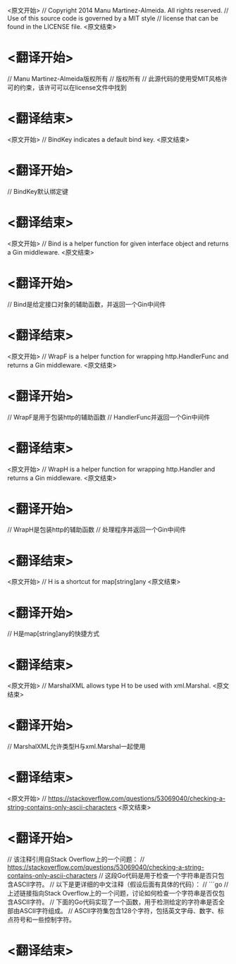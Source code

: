 
<原文开始>
// Copyright 2014 Manu Martinez-Almeida. All rights reserved.
// Use of this source code is governed by a MIT style
// license that can be found in the LICENSE file.
<原文结束>

# <翻译开始>
// Manu Martinez-Almeida版权所有
// 版权所有
// 此源代码的使用受MIT风格许可的约束，该许可可以在license文件中找到
# <翻译结束>


<原文开始>
// BindKey indicates a default bind key.
<原文结束>

# <翻译开始>
// BindKey默认绑定键
# <翻译结束>


<原文开始>
// Bind is a helper function for given interface object and returns a Gin middleware.
<原文结束>

# <翻译开始>
// Bind是给定接口对象的辅助函数，并返回一个Gin中间件
# <翻译结束>


<原文开始>
// WrapF is a helper function for wrapping http.HandlerFunc and returns a Gin middleware.
<原文结束>

# <翻译开始>
// WrapF是用于包装http的辅助函数
// HandlerFunc并返回一个Gin中间件
# <翻译结束>


<原文开始>
// WrapH is a helper function for wrapping http.Handler and returns a Gin middleware.
<原文结束>

# <翻译开始>
// WrapH是包装http的辅助函数
// 处理程序并返回一个Gin中间件
# <翻译结束>


<原文开始>
// H is a shortcut for map[string]any
<原文结束>

# <翻译开始>
// H是map[string]any的快捷方式
# <翻译结束>


<原文开始>
// MarshalXML allows type H to be used with xml.Marshal.
<原文结束>

# <翻译开始>
// MarshalXML允许类型H与xml.Marshal一起使用
# <翻译结束>


<原文开始>
// https://stackoverflow.com/questions/53069040/checking-a-string-contains-only-ascii-characters
<原文结束>

# <翻译开始>
// 该注释引用自Stack Overflow上的一个问题：
// https://stackoverflow.com/questions/53069040/checking-a-string-contains-only-ascii-characters
// 这段Go代码是用于检查一个字符串是否只包含ASCII字符。
// 以下是更详细的中文注释（假设后面有具体的代码）：
// ```go
// 上述链接指向Stack Overflow上的一个问题，讨论如何检查一个字符串是否仅包含ASCII字符。
// 下面的Go代码实现了一个函数，用于检测给定的字符串是否全部由ASCII字符组成。
// ASCII字符集包含128个字符，包括英文字母、数字、标点符号和一些控制字符。
# <翻译结束>

